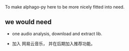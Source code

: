 To make alphago-py here to be more nicely fitted into need. 

we would need 
------

*  one audio analysis, download and extract lib. 

*  加入 网易云音乐， 并在后期加入推荐功能。
